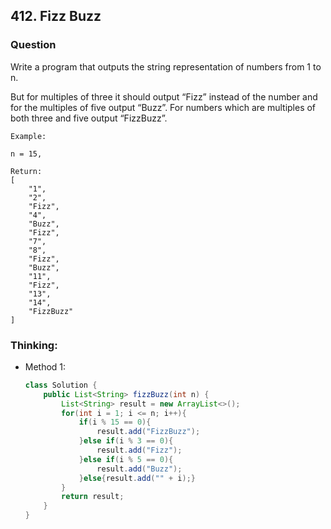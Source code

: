## 412. Fizz Buzz

### Question
Write a program that outputs the string representation of numbers from 1 to n.

But for multiples of three it should output “Fizz” instead of the number and for the multiples of five output “Buzz”. For numbers which are multiples of both three and five output “FizzBuzz”.

```
Example:

n = 15,

Return:
[
    "1",
    "2",
    "Fizz",
    "4",
    "Buzz",
    "Fizz",
    "7",
    "8",
    "Fizz",
    "Buzz",
    "11",
    "Fizz",
    "13",
    "14",
    "FizzBuzz"
]
```

### Thinking:
* Method 1: 
    ```Java
    class Solution {
        public List<String> fizzBuzz(int n) {
            List<String> result = new ArrayList<>();
            for(int i = 1; i <= n; i++){
                if(i % 15 == 0){
                    result.add("FizzBuzz");
                }else if(i % 3 == 0){
                    result.add("Fizz");
                }else if(i % 5 == 0){
                    result.add("Buzz");
                }else{result.add("" + i);}
            }
            return result;
        }
    }
    ```